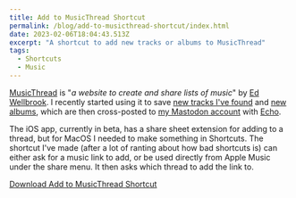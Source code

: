 ```yaml
---
title: Add to MusicThread Shortcut
permalink: /blog/add-to-musicthread-shortcut/index.html
date: 2023-02-06T18:04:43.513Z
excerpt: "A shortcut to add new tracks or albums to MusicThread"
tags:
  - Shortcuts
  - Music
---
```


[MusicThread](https://musicthread.app/) is "_a website to create and share lists of music_" by [Ed Wellbrook](https://mastodon.social/@edwellbrook). I recently started using it to save [new tracks I've found](https://musicthread.app/thread/2L6IuBPKCCo7fsA8SFyXZLirH5W) and [new albums](https://musicthread.app/thread/2L6LZz60026Onq3waGuwt7WdJ5x), which are then cross-posted to [my Mastodon account](https://social.lol/@robb) with [Echo](https://echo.rknight.me).

The iOS app, currently in beta, has a share sheet extension for adding to a thread, but for MacOS I needed to make something in Shortcuts. The shortcut I've made (after a lot of ranting about how bad shortcuts is) can either ask for a music link to add, or be used directly from Apple Music under the share menu. It then asks which thread to add the link to.

[Download Add to MusicThread Shortcut](https://www.icloud.com/shortcuts/d127fd30d412423b86c06bcff7f9cea6)
